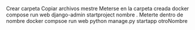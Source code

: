 Crear carpeta
Copiar archivos mestre
Meterse en la carpeta creada
docker compose run web django-admin startproject nombre .
Meterte dentro de nombre
docker compsoe run web python manage.py startapp otroNombre

